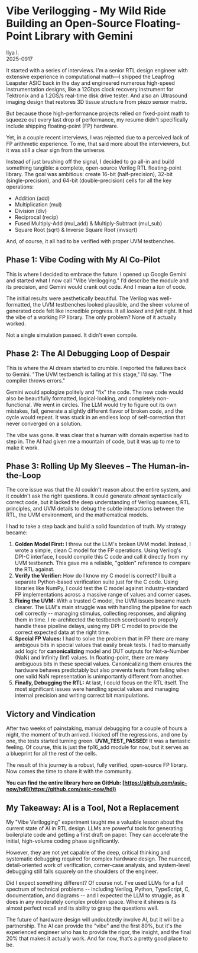 # Vibe Verilogging - My Wild Ride Building an Open-Source Floating-Point Library with Gemini

Ilya I.  
2025-0917

It started with a series of interviews. I’m a senior RTL design engineer with extensive experience in computational math—I shipped the Leapfrog Leapster ASIC back in the day and engineered numerous high-speed instrumentation designs, like a 12Gbps clock recovery instrument for Tektronix and a 1.2GS/s real-time disk drive tester. And also an Ultrasound imaging design that restores 3D tissue structure from piezo sensor matrix. 

But because those high-performance projects relied on fixed-point math to squeeze out every last drop of performance, my resume didn't specifically include shipping floating-point (FP) hardware.

Yet, in a couple recent interviews, I was rejected due to a perceived lack of FP arithmetic experience. To me, that said more about the interviewers, but it was still a clear sign from the universe.

Instead of just brushing off the signal, I decided to go all-in and build something tangible: a complete, open-source Verilog RTL floating-point library. The goal was ambitious: create 16-bit (half-precision), 32-bit (single-precision), and 64-bit (double-precision) cells for all the key operations:

* Addition (add)  
* Multiplication (mul)  
* Division (div)  
* Reciprocal (recip)  
* Fused Multiply-Add (mul\_add) & Multiply-Subtract (mul\_sub)  
* Square Root (sqrt) & Inverse Square Root (invsqrt)

And, of course, it all had to be verified with proper UVM testbenches.

## Phase 1: Vibe Coding with My AI Co-Pilot

This is where I decided to embrace the future. I opened up Google Gemini and started what I now call "Vibe Verilogging." I’d describe the module and its precision, and Gemini would crank out code. And I mean a *ton* of code.

The initial results were aesthetically beautiful. The Verilog was well-formatted, the UVM testbenches looked plausible, and the sheer volume of generated code felt like incredible progress. It all *looked* and *felt* right. It had the vibe of a working FP library. The only problem? None of it actually worked.

Not a single simulation passed. It didn't even compile.

## Phase 2: The AI Debugging Loop of Despair

This is where the AI dream started to crumble. I reported the failures back to Gemini. "The UVM testbench is failing at this stage," I’d say. "The compiler throws errors."

Gemini would apologize politely and "fix" the code. The new code would also be beautifully formatted, logical-looking, and completely non-functional. We went in circles. The LLM would try to figure out its own mistakes, fail, generate a slightly different flavor of broken code, and the cycle would repeat. It was stuck in an endless loop of self-correction that never converged on a solution.

The vibe was gone. It was clear that a human with domain expertise had to step in. The AI had given me a mountain of code, but it was up to me to make it work.

## Phase 3: Rolling Up My Sleeves – The Human-in-the-Loop

The core issue was that the AI couldn't reason about the entire system, and it couldn't ask the right questions. It could generate *almost* syntactically correct code, but it lacked the deep understanding of Verilog nuances, RTL principles, and UVM details to debug the subtle interactions between the RTL, the UVM environment, and the mathematical models.

I had to take a step back and build a solid foundation of truth. My strategy became:

1. **Golden Model First:** I threw out the LLM's broken UVM model. Instead, I wrote a simple, clean C model for the FP operations. Using Verilog's DPI-C interface, I could compile this C code and call it directly from my UVM testbench. This gave me a reliable, "golden" reference to compare the RTL against.  
2. **Verify the Verifier:** How do I know my C model is correct? I built a separate Python-based verification suite just for the C code. Using libraries like NumPy, I could test the C model against industry-standard FP implementations across a massive range of values and corner cases.  
3. **Fixing the UVM:** With a trusted C model, the UVM issues became much clearer. The LLM's main struggle was with handling the pipeline for each cell correctly -- managing stimulus, collecting responses, and aligning them in time. I re-architected the testbench scoreboard to properly handle these pipeline delays, using my DPI-C model to provide the correct expected data at the right time.  
4. **Special FP Values:** I had to solve the problem that in FP there are many ambigous bits in special values that easily break tests. I had to manually add logic for **canonicalizing** model and DUT outputs for Not-a-Number (NaN) and Infinity (Inf) values. In floating-point, there are many ambiguous bits in these special values. Canonicalizing them ensures the hardware behaves predictably but also prevents tests from failing when one valid NaN representation is unimportantly different from another.  
5. **Finally, Debugging the RTL:** At last, I could focus on the RTL itself. The most significant issues were handling special values and managing internal precision and writing correct bit manipulations.

## Victory and Vindication

After two weeks of painstaking, manual debugging for a couple of hours a night, the moment of truth arrived. I kicked off the regressions, and one by one, the tests started turning green. **UVM\_TEST\_PASSED\!** It was a fantastic feeling. Of course, this is just the fp16\_add module for now, but it serves as a blueprint for all the rest of the cells.

The result of this journey is a robust, fully verified, open-source FP library. Now comes the time to share it with the community.

**You can find the entire library here on GitHub: [https://github.com/asic-now/hdl](https://github.com/asic-now/hdl)**

## My Takeaway: AI is a Tool, Not a Replacement

My "Vibe Verilogging" experiment taught me a valuable lesson about the current state of AI in RTL design. LLMs are powerful tools for generating boilerplate code and getting a first draft on paper. They can accelerate the initial, high-volume coding phase significantly.

However, they are not yet capable of the deep, critical thinking and systematic debugging required for complex hardware design. The nuanced, detail-oriented work of verification, corner-case analysis, and system-level debugging still falls squarely on the shoulders of the engineer.

Did I expect something different? Of course not. I've used LLMs for a full spectrum of technical problems -- including Verilog, Python, TypeScript, C, documentation, and diagrams -- and I expected the LLM to struggle, as it does in any moderately complex problem space. Where it shines is its almost perfect recall and its ability to grasp the questions well.

The future of hardware design will undoubtedly involve AI, but it will be a partnership. The AI can provide the "vibe" and the first 80%, but it's the experienced engineer who has to provide the rigor, the insight, and the final 20% that makes it actually work. And for now, that’s a pretty good place to be.
